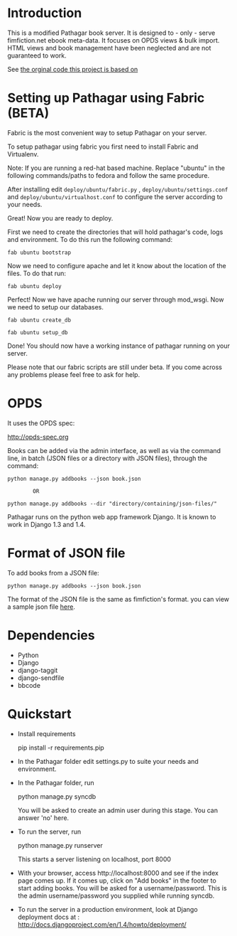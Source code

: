 Introduction
============

This is a modified Pathagar book server. It is designed to - only - serve fimfiction.net ebook meta-data. It focuses on OPDS views & bulk import. HTML views and book management have been neglected and are not guaranteed to work.

See [the orginal code this project is based on](https://github.com/PathagarBooks/pathagar)

Setting up Pathagar using Fabric (BETA)
=======================================

Fabric is the most convenient way to setup Pathagar on your server.

To setup pathagar using fabric you first need to install Fabric and Virtualenv. 

Note: If you are running a red-hat based machine. Replace "ubuntu" in the following commands/paths to fedora and follow the same procedure.

After installing edit `deploy/ubuntu/fabric.py` , `deploy/ubuntu/settings.conf` and `deploy/ubuntu/virtualhost.conf` to configure the server according to your needs.

Great! Now you are ready to deploy.

First we need to create the directories that will hold pathagar's code, logs and environment. To do this run the following command:

`fab ubuntu bootstrap` 

Now we need to configure apache and let it know about the location of the files. To do that run:

`fab ubuntu deploy`

Perfect! Now we have apache running our server through mod_wsgi. Now we need to setup our databases.

`fab ubuntu create_db`

`fab ubuntu setup_db`

Done! You should now have a working instance of pathagar running on your server.

Please note that our fabric scripts are still under beta. If you come across any problems please feel free to ask for help.

OPDS
====

It uses the OPDS spec:

http://opds-spec.org

Books can be added via the admin interface, as well as via the command
line, in batch (JSON files or a directory with JSON
files), through the command:

    python manage.py addbooks --json book.json
  
            OR
            
    python manage.py addbooks --dir "directory/containing/json-files/"

Pathagar runs on the python web app framework Django.  It is known to work in Django 1.3 and 1.4.

Format of JSON file
===================

To add books from a JSON file:

    python manage.py addbooks --json book.json

The format of the JSON file is the same as fimfiction's format. you can view a sample json file [here](https://www.fimfiction.net/api/story.php?story=45860).

Dependencies
============

* Python
* Django
* django-taggit
* django-sendfile
* bbcode

Quickstart
==========

* Install requirements

    pip install -r requirements.pip


* In the Pathagar folder edit settings.py to suite your needs and
  environment.

* In the Pathagar folder, run

    python manage.py syncdb

  You will be asked to create an admin user during this stage. You can answer 'no' here.

* To run the server, run

    python manage.py runserver

  This starts a server listening on localhost, port 8000

* With your browser, access http://localhost:8000 and see if the index
  page comes up. If it comes up, click on "Add books" in the footer to
  start adding books. You will be asked for a username/password. This is
  the admin username/password you supplied while running syncdb.

* To run the server in a production environment, look at Django deployment
  docs at : http://docs.djangoproject.com/en/1.4/howto/deployment/

